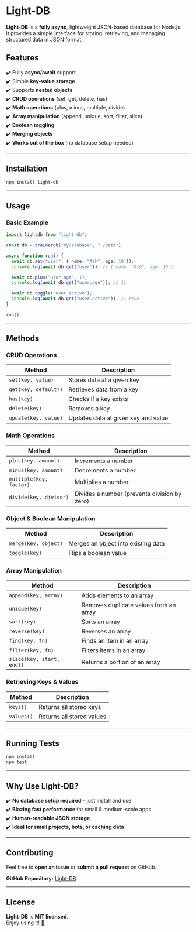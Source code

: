 # Light-DB

**Light-DB** is a **fully async**, lightweight JSON-based database for Node.js.  
It provides a simple interface for storing, retrieving, and managing structured data in JSON format.

## Features

✔️ Fully **async/await** support  
✔️ Simple **key-value storage**  
✔️ Supports **nested objects**  
✔️ **CRUD operations** (set, get, delete, has)  
✔️ **Math operations** (plus, minus, multiple, divide)  
✔️ **Array manipulation** (append, unique, sort, filter, slice)  
✔️ **Boolean toggling**  
✔️ **Merging objects**  
✔️ **Works out of the box** (no database setup needed)  

---

## Installation

```sh
npm install light-db
```

---

## Usage

### **Basic Example**
```ts
import lightdb from "light-db";

const db = trainerdb("myDatabase", "./data");

async function run() {
  await db.set("user", { name: "Ash", age: 10 });
  console.log(await db.get("user")); // { name: "Ash", age: 10 }

  await db.plus("user.age", 1);
  console.log(await db.get("user.age")); // 11

  await db.toggle("user.active");
  console.log(await db.get("user.active")); // true
}

run();
```

---

## Methods

### **CRUD Operations**
| Method               | Description |
|----------------------|-------------|
| `set(key, value)`   | Stores data at a given key |
| `get(key, default?)` | Retrieves data from a key |
| `has(key)`          | Checks if a key exists |
| `delete(key)`       | Removes a key |
| `update(key, value)` | Updates data at given key and value |

### **Math Operations**
| Method               | Description |
|----------------------|-------------|
| `plus(key, amount)`  | Increments a number |
| `minus(key, amount)` | Decrements a number |
| `multiple(key, factor)` | Multiplies a number |
| `divide(key, divisor)` | Divides a number (prevents division by zero) |

### **Object & Boolean Manipulation**
| Method              | Description |
|----------------------|-------------|
| `merge(key, object)` | Merges an object into existing data |
| `toggle(key)`       | Flips a boolean value |

### **Array Manipulation**
| Method               | Description |
|----------------------|-------------|
| `append(key, array)` | Adds elements to an array |
| `unique(key)`       | Removes duplicate values from an array |
| `sort(key)`         | Sorts an array |
| `reverse(key)`      | Reverses an array |
| `find(key, fn)`     | Finds an item in an array |
| `filter(key, fn)`   | Filters items in an array |
| `slice(key, start, end?)` | Returns a portion of an array |

### **Retrieving Keys & Values**
| Method               | Description |
|----------------------|-------------|
| `keys()`            | Returns all stored keys |
| `values()`          | Returns all stored values |

---

## Running Tests

```sh
npm install
npm test
```

---

##  Why Use Light-DB?

✔️ **No database setup required** – just install and use  
✔️ **Blazing fast performance** for small & medium-scale apps  
✔️ **Human-readable JSON storage**  
✔️ **Ideal for small projects, bots, or caching data**  

---

## Contributing

Feel free to **open an issue** or **submit a pull request** on GitHub.  

**GitHub Repository:** [Light-DB](https://github.com/TrainerSky/Light-DB)

---

## License

**Light-DB** is **MIT licensed**.  
Enjoy using it! 🚀
